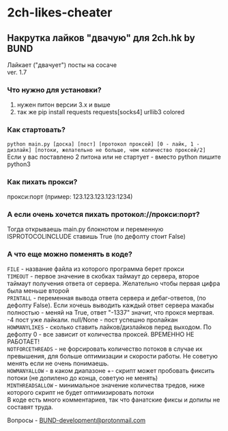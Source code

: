 # 2ch-likes-cheater
## Накрутка лайков "двачую" для 2ch.hk by BUND


Лайкает ("двачует") посты на сосаче  
ver. 1.7
### Что нужно для установки?
1. нужен питон версии 3.x и выше
2. так же pip install requests requests[socks4] urllib3 colored

### Как стартовать?  
`python main.py [доска] [пост] [протокол проксей] [0 - лайк, 1 - дизлайк] [потоки, желательно не больше, чем количество проксей/2]`  
Если у вас поставлено 2 питона или не стартует - вместо python пишите python3

### Как пихать прокси?  
прокси:порт  (пример: 123.123.123.123:1234)    

### А если очень хочется пихать протокол://прокси:порт?  
Тогда открываешь main.py блокнотом и переменную ISPROTOCOLINCLUDE ставишь True (по дефолту стоит False)    

### А что еще можно поменять в коде?  
`FILE` - название файла из которого программа берет прокси  
`TIMEOUT` - первое значение в скобках таймаут до сервера, второе таймаут получения ответа от сервера. Желательно чтобы первая цифра была меньше второй  
`PRINTALL` - переменная вывода ответа сервера и дебаг-ответов, (по дефолту False). Если хочешь выводить каждый ответ сервера макабы полностью - меняй на True, ответ "-1337" значит, что прокся мертвая. -4 пост уже лайкали. null/None - пост успешно пролайкан  
`HOWMANYLIKES` - сколько ставить лайков/дизлайков перед выходом. По дефолту 0 - все зависит от количества проксей. ВРЕМЕННО НЕ РАБОТАЕТ!     
`NOTFORCETHREADS` - не форсировать количество потоков в случае их превышения, для больше оптимизации и скорости работы. Не советую менять если не очень понимаешь.  
`HOWMANYALLOW` - в каком диапазоне +- скрипт может пробовать фиксить потоки (не допилено до конца, советую не менять)  
`MINTHREADSALLOW` - минимальное значение количества тредов, ниже которого скрипт не будет оптимизировать потоки  
В коде есть много комментариев, так что фанатские фиксы и допилы не составят труда.  

Вопросы - BUND-development@protonmail.com
